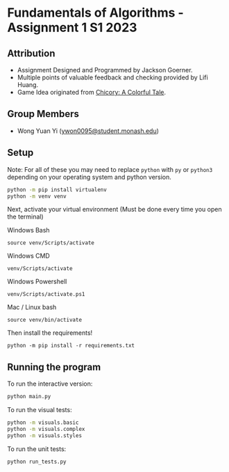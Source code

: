 # Fundamentals of Algorithms - Assignment 1 S1 2023

## Attribution

* Assignment Designed and Programmed by Jackson Goerner.
* Multiple points of valuable feedback and checking provided by Lifi Huang.
* Game Idea originated from [Chicory: A Colorful Tale](https://chicorygame.com/).

## Group Members

- Wong Yuan Yi (ywon0095@student.monash.edu)

## Setup

Note: For all of these you may need to replace `python` with `py` or `python3` depending on your operating system and python version.

```bash
python -m pip install virtualenv
python -m venv venv
```

Next, activate your virtual environment (Must be done every time you open the terminal)

Windows Bash
```
source venv/Scripts/activate
```

Windows CMD
```
venv/Scripts/activate
```

Windows Powershell
```
venv/Scripts/activate.ps1
```

Mac / Linux bash
```
source venv/bin/activate
```

Then install the requirements!
```
python -m pip install -r requirements.txt
```

## Running the program

To run the interactive version:

```bash
python main.py
```

To run the visual tests:

```bash
python -m visuals.basic
python -m visuals.complex
python -m visuals.styles
```

To run the unit tests:

```bash
python run_tests.py
```
